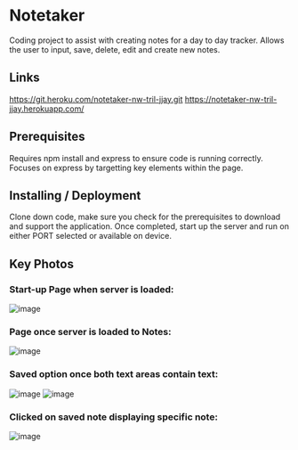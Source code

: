 # Notetaker
Coding project to assist with creating notes for a day to day tracker. Allows the user to input, save, delete, edit and create new notes. 

## Links
https://git.heroku.com/notetaker-nw-tril-jjay.git
https://notetaker-nw-tril-jjay.herokuapp.com/

## Prerequisites
Requires npm install and express to ensure code is running correctly. Focuses on express by targetting key elements within the page.

## Installing / Deployment
Clone down code, make sure you check for the prerequisites to download and support the application. Once completed, start up the server and run on either PORT selected or available on device.

## Key Photos
### Start-up Page when server is loaded:
![image](https://user-images.githubusercontent.com/79474830/116802509-0c8b1a00-aad9-11eb-9e1b-02ea3218a3c0.png)

### Page once server is loaded to Notes:
![image](https://user-images.githubusercontent.com/79474830/116802535-1f9dea00-aad9-11eb-81ae-6c434f64c13d.png)

### Saved option once both text areas contain text:
![image](https://user-images.githubusercontent.com/79474830/116802551-3cd2b880-aad9-11eb-9ac2-c4cd222fb036.png)
![image](https://user-images.githubusercontent.com/79474830/116802567-4fe58880-aad9-11eb-8d60-d4534a061246.png)

### Clicked on saved note displaying specific note: 
![image](https://user-images.githubusercontent.com/79474830/116802572-612e9500-aad9-11eb-8fa1-455eda016f8f.png)
